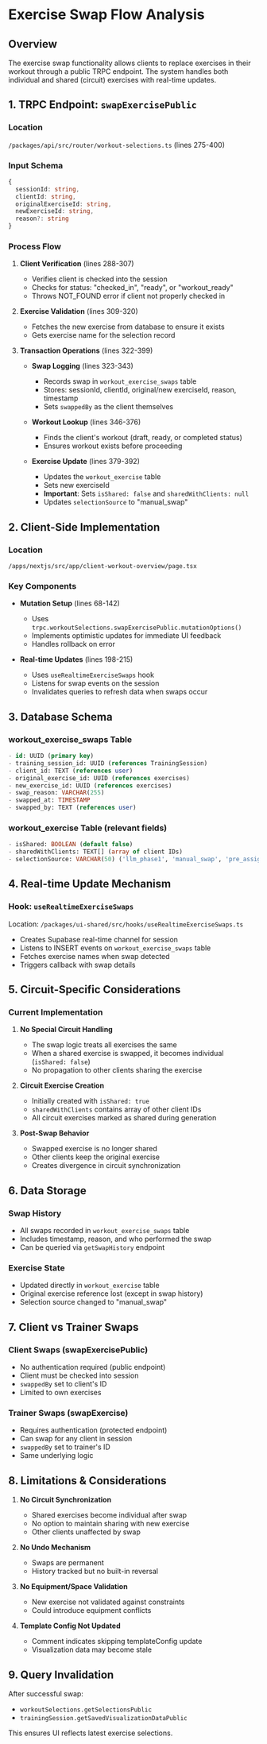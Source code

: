 # Exercise Swap Flow Analysis

## Overview
The exercise swap functionality allows clients to replace exercises in their workout through a public TRPC endpoint. The system handles both individual and shared (circuit) exercises with real-time updates.

## 1. TRPC Endpoint: `swapExercisePublic`

### Location
`/packages/api/src/router/workout-selections.ts` (lines 275-400)

### Input Schema
```typescript
{
  sessionId: string,
  clientId: string,
  originalExerciseId: string,
  newExerciseId: string,
  reason?: string
}
```

### Process Flow
1. **Client Verification** (lines 288-307)
   - Verifies client is checked into the session
   - Checks for status: "checked_in", "ready", or "workout_ready"
   - Throws NOT_FOUND error if client not properly checked in

2. **Exercise Validation** (lines 309-320)
   - Fetches the new exercise from database to ensure it exists
   - Gets exercise name for the selection record

3. **Transaction Operations** (lines 322-399)
   - **Swap Logging** (lines 323-343)
     - Records swap in `workout_exercise_swaps` table
     - Stores: sessionId, clientId, original/new exerciseId, reason, timestamp
     - Sets `swappedBy` as the client themselves
   
   - **Workout Lookup** (lines 346-376)
     - Finds the client's workout (draft, ready, or completed status)
     - Ensures workout exists before proceeding
   
   - **Exercise Update** (lines 379-392)
     - Updates the `workout_exercise` table
     - Sets new exerciseId
     - **Important**: Sets `isShared: false` and `sharedWithClients: null`
     - Updates `selectionSource` to "manual_swap"

## 2. Client-Side Implementation

### Location
`/apps/nextjs/src/app/client-workout-overview/page.tsx`

### Key Components
- **Mutation Setup** (lines 68-142)
  - Uses `trpc.workoutSelections.swapExercisePublic.mutationOptions()`
  - Implements optimistic updates for immediate UI feedback
  - Handles rollback on error

- **Real-time Updates** (lines 198-215)
  - Uses `useRealtimeExerciseSwaps` hook
  - Listens for swap events on the session
  - Invalidates queries to refresh data when swaps occur

## 3. Database Schema

### workout_exercise_swaps Table
```sql
- id: UUID (primary key)
- training_session_id: UUID (references TrainingSession)
- client_id: TEXT (references user)
- original_exercise_id: UUID (references exercises)
- new_exercise_id: UUID (references exercises)
- swap_reason: VARCHAR(255)
- swapped_at: TIMESTAMP
- swapped_by: TEXT (references user)
```

### workout_exercise Table (relevant fields)
```sql
- isShared: BOOLEAN (default false)
- sharedWithClients: TEXT[] (array of client IDs)
- selectionSource: VARCHAR(50) ('llm_phase1', 'manual_swap', 'pre_assigned')
```

## 4. Real-time Update Mechanism

### Hook: `useRealtimeExerciseSwaps`
Location: `/packages/ui-shared/src/hooks/useRealtimeExerciseSwaps.ts`

- Creates Supabase real-time channel for session
- Listens to INSERT events on `workout_exercise_swaps` table
- Fetches exercise names when swap detected
- Triggers callback with swap details

## 5. Circuit-Specific Considerations

### Current Implementation
1. **No Special Circuit Handling**
   - The swap logic treats all exercises the same
   - When a shared exercise is swapped, it becomes individual (`isShared: false`)
   - No propagation to other clients sharing the exercise

2. **Circuit Exercise Creation**
   - Initially created with `isShared: true`
   - `sharedWithClients` contains array of other client IDs
   - All circuit exercises marked as shared during generation

3. **Post-Swap Behavior**
   - Swapped exercise is no longer shared
   - Other clients keep the original exercise
   - Creates divergence in circuit synchronization

## 6. Data Storage

### Swap History
- All swaps recorded in `workout_exercise_swaps` table
- Includes timestamp, reason, and who performed the swap
- Can be queried via `getSwapHistory` endpoint

### Exercise State
- Updated directly in `workout_exercise` table
- Original exercise reference lost (except in swap history)
- Selection source changed to "manual_swap"

## 7. Client vs Trainer Swaps

### Client Swaps (swapExercisePublic)
- No authentication required (public endpoint)
- Client must be checked into session
- `swappedBy` set to client's ID
- Limited to own exercises

### Trainer Swaps (swapExercise)
- Requires authentication (protected endpoint)
- Can swap for any client in session
- `swappedBy` set to trainer's ID
- Same underlying logic

## 8. Limitations & Considerations

1. **No Circuit Synchronization**
   - Shared exercises become individual after swap
   - No option to maintain sharing with new exercise
   - Other clients unaffected by swap

2. **No Undo Mechanism**
   - Swaps are permanent
   - History tracked but no built-in reversal

3. **No Equipment/Space Validation**
   - New exercise not validated against constraints
   - Could introduce equipment conflicts

4. **Template Config Not Updated**
   - Comment indicates skipping templateConfig update
   - Visualization data may become stale

## 9. Query Invalidation

After successful swap:
- `workoutSelections.getSelectionsPublic`
- `trainingSession.getSavedVisualizationDataPublic`

This ensures UI reflects latest exercise selections.